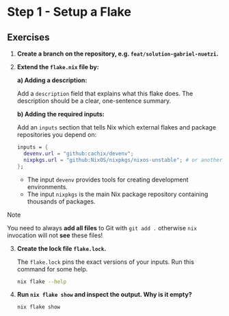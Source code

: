 # Step 1 - Setup a Flake

## Exercises

1. **Create a branch on the repository, e.g. `feat/solution-gabriel-nuetzi`.**

2. **Extend the `flake.nix` file by:**

   **a) Adding a description:**

   Add a `description` field that explains what this flake does. The description
   should be a clear, one-sentence summary.

   **b) Adding the required inputs:**

   Add an `inputs` section that tells Nix which external flakes and package
   repositories you depend on:

   ```nix
   inputs = {
     devenv.url = "github:cachix/devenv";
     nixpkgs.url = "github:NixOS/nixpkgs/nixos-unstable"; # or another channel
   };
   ```

   - The input `devenv` provides tools for creating development environments.
   - The input `nixpkgs` is the main Nix package repository containing thousands
     of packages.

> [!NOTE]
>
> You need to always **add all files** to Git with `git add .` otherwise `nix`
> invocation will not **see** these files!

3. **Create the lock file `flake.lock`.**

   The `flake.lock` pins the exact versions of your inputs. Run this command for
   some help.

   ```bash
   nix flake --help
   ```

4. **Run `nix flake show` and inspect the output. Why is it empty?**

   ```bash
   nix flake show
   ```
